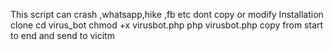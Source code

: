 This script can crash ,whatsapp,hike ,fb etc
dont copy or modify 
Installation
clone
cd virus_bot
chmod +x virusbot.php
php virusbot.php
copy from start to end and send to vicitm
